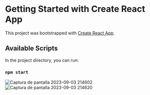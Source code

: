 # Getting Started with Create React App

This project was bootstrapped with [Create React App](https://github.com/facebook/create-react-app).

## Available Scripts

In the project directory, you can run:

### `npm start`


![Captura de pantalla 2023-09-03 214602](https://github.com/BautiCariaga23/LoginPage/assets/115420958/e6baa063-58c9-40b2-ad46-984625d3fc7c)
![Captura de pantalla 2023-09-03 214620](https://github.com/BautiCariaga23/LoginPage/assets/115420958/0fe3ac55-f7e1-4fa5-8840-992036ce20bd)
